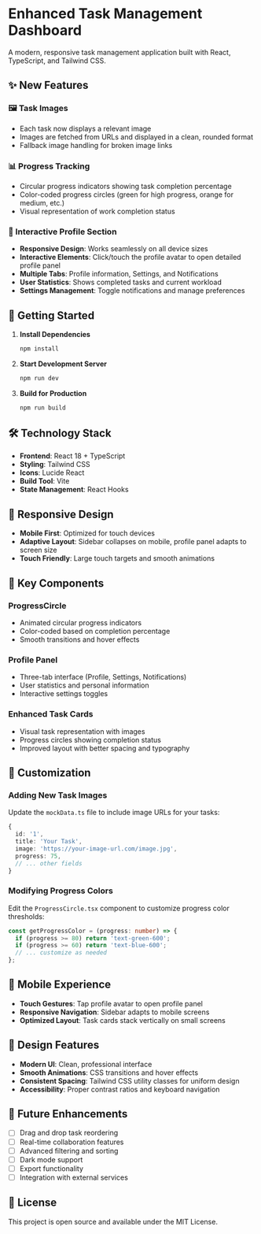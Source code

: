 # Enhanced Task Management Dashboard

A modern, responsive task management application built with React, TypeScript, and Tailwind CSS.

## ✨ New Features

### 🖼️ Task Images
- Each task now displays a relevant image
- Images are fetched from URLs and displayed in a clean, rounded format
- Fallback image handling for broken image links

### 📊 Progress Tracking
- Circular progress indicators showing task completion percentage
- Color-coded progress circles (green for high progress, orange for medium, etc.)
- Visual representation of work completion status

### 👤 Interactive Profile Section
- **Responsive Design**: Works seamlessly on all device sizes
- **Interactive Elements**: Click/touch the profile avatar to open detailed profile panel
- **Multiple Tabs**: Profile information, Settings, and Notifications
- **User Statistics**: Shows completed tasks and current workload
- **Settings Management**: Toggle notifications and manage preferences

## 🚀 Getting Started

1. **Install Dependencies**
   ```bash
   npm install
   ```

2. **Start Development Server**
   ```bash
   npm run dev
   ```

3. **Build for Production**
   ```bash
   npm run build
   ```

## 🛠️ Technology Stack

- **Frontend**: React 18 + TypeScript
- **Styling**: Tailwind CSS
- **Icons**: Lucide React
- **Build Tool**: Vite
- **State Management**: React Hooks

## 📱 Responsive Design

- **Mobile First**: Optimized for touch devices
- **Adaptive Layout**: Sidebar collapses on mobile, profile panel adapts to screen size
- **Touch Friendly**: Large touch targets and smooth animations

## 🎯 Key Components

### ProgressCircle
- Animated circular progress indicators
- Color-coded based on completion percentage
- Smooth transitions and hover effects

### Profile Panel
- Three-tab interface (Profile, Settings, Notifications)
- User statistics and personal information
- Interactive settings toggles

### Enhanced Task Cards
- Visual task representation with images
- Progress circles showing completion status
- Improved layout with better spacing and typography

## 🔧 Customization

### Adding New Task Images
Update the `mockData.ts` file to include image URLs for your tasks:

```typescript
{
  id: '1',
  title: 'Your Task',
  image: 'https://your-image-url.com/image.jpg',
  progress: 75,
  // ... other fields
}
```

### Modifying Progress Colors
Edit the `ProgressCircle.tsx` component to customize progress color thresholds:

```typescript
const getProgressColor = (progress: number) => {
  if (progress >= 80) return 'text-green-600';
  if (progress >= 60) return 'text-blue-600';
  // ... customize as needed
};
```

## 📱 Mobile Experience

- **Touch Gestures**: Tap profile avatar to open profile panel
- **Responsive Navigation**: Sidebar adapts to mobile screens
- **Optimized Layout**: Task cards stack vertically on small screens

## 🎨 Design Features

- **Modern UI**: Clean, professional interface
- **Smooth Animations**: CSS transitions and hover effects
- **Consistent Spacing**: Tailwind CSS utility classes for uniform design
- **Accessibility**: Proper contrast ratios and keyboard navigation

## 🔮 Future Enhancements

- [ ] Drag and drop task reordering
- [ ] Real-time collaboration features
- [ ] Advanced filtering and sorting
- [ ] Dark mode support
- [ ] Export functionality
- [ ] Integration with external services

## 📄 License

This project is open source and available under the MIT License.

